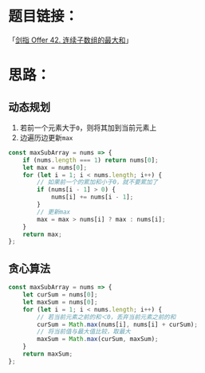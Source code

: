 # 题目链接：

「[剑指 Offer 42. 连续子数组的最大和](https://leetcode-cn.com/problems/lian-xu-zi-shu-zu-de-zui-da-he-lcof/)」

# 思路：

## 动态规划
1. 若前一个元素大于`0`，则将其加到当前元素上
2. 边遍历边更新`max`

```javascript
const maxSubArray = nums => {
    if (nums.length === 1) return nums[0];
    let max = nums[0];
    for (let i = 1; i < nums.length; i++) {
        // 如果前一个的累加和小于0，就不要累加了
        if (nums[i - 1] > 0) {
            nums[i] += nums[i - 1];
        }
        // 更新max
        max = max > nums[i] ? max : nums[i];
    }
    return max;
};
```

## 贪心算法
```javascript
const maxSubArray = nums => {
    let curSum = nums[0];
    let maxSum = nums[0];
    for (let i = 1; i < nums.length; i++) {
        // 若当前元素之前的和＜0，丢弃当前元素之前的和
        curSum = Math.max(nums[i], nums[i] + curSum);
        // 将当前值与最大值比较，取最大
        maxSum = Math.max(curSum, maxSum);
    }
    return maxSum;
};
```